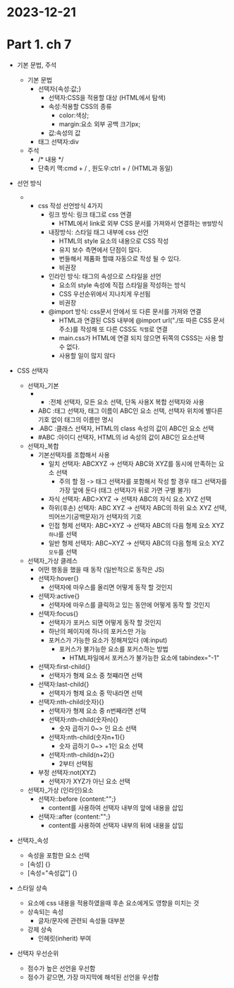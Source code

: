 # 2023-12-21
# Part 1. ch 7

- 기본 문법, 주석
  - 기본 문법
    - 선택자{속성:값;}
      - 선택자:CSS을 적용할 대상 (HTML에서 탐색)
      - 속성:적용할 CSS의 종류
        - color:색상;
        - margin:요소 외부 공백 크기px;
      - 값:속성의 값
    - 태그 선택자:div
  - 주석
    - /* 내용 */
    - 단축키 맥:cmd + / , 원도우:ctrl + / (HTML과 동일)
      
- 선언 방식
  - - css 작성 선언방식 4가지
        - 링크 방식: 링크 태그로 css 연결
          - HTML에서 link로 외부 CSS 문서를 가져와서 연결하는 `병렬`방식
        - 내장방식: 스타일 태그 내부에 css 선언
          - HTML의 style 요소의 내용으로 CSS 작성
          - 유지 보수 측면에서 단점이 많다.
          - 번들해서 제품화 할떄 자동으로 작성 될 수 있다.
          - 비권장
        - 인라인 방식: 태그의 속성으로 스타일을 선언
          - 요소의 style 속성에 직접 스타일을 작성하는 방식
          - CSS 우선순위에서 지나치게 우선됨
          - 비권장
        - @import 방식: css문서 안에서 또 다른 문서를 가져와 연결
          - HTML과 연결된 CSS 내부에 @import url("./또 따른 CSS 문서 주소)를 작성해 또 다른 CSS도 `직렬`로 연결
          - main.css가 HTML에 연결 되지 않으면 뒤쪽의 CSSS는 사용 할 수 없다.
          - 사용할 일이 많지 않다

- CSS 선택자
  - 선택자_기본
    - * :전체 선택자, 모든 요소 선택, 단독 사용X 복합 선택자와 사용
    - ABC :태그 선택자, 태그 이름이 ABC인 요소 선택, 선택자 위치에 별다른 기호 없이 태그의 이름만 명시
    - .ABC :클래스 선택자, HTML의 class 속성의 값이 ABC인 요소 선택
    - #ABC :아이디 선택자, HTML의 id 속성의 값이 ABC인 요소선택
  - 선택자_복합
    - 기본선택자를 조합해서 사용
      - 일치 선택자: ABCXYZ -> 선택자 ABC와 XYZ를 동시에 만족하는 요소 선택
        - 주의 할 점 -> 태그 선택자를 포함해서 작성 할 경우 태그 선택자를 가장 앞에 둔다 (태그 선택자가 뒤로 가면 구별 불가)
      - 자식 선택자: ABC>XYZ -> 선택자 ABC의 자식 요소 XYZ 선택
      - 하위(후손) 선택자: ABC XYZ -> 선택자 ABC의 하위 요소 XYZ 선택, 띄어쓰기(공백문자)가 선택자의 기호
      - 인접 형제 선택자: ABC+XYZ -> 선택자 ABC의 다음 형제 요소 XYZ `하나`를 선택
      - 일반 형제 선택자: ABC~XYZ -> 선택자 ABC의 다음 형제 요소 XYZ `모두`를 선택
  - 선택자_가상 클레스
    - 어떤 행동을 했을 때 동작 (일반적으로 동작은 JS)
    - 선택자:hover{}
      - 선택자에 마우스를 올리면 어떻게 동작 할 것인지
    - 선택자:active{}
      - 선택자에 마우스를 클릭하고 있는 동안에 어떻게 동작 할 것인지
    - 선택자:focus{}
      - 선택자가 포커스 되면 어떻게 동작 할 것인지
      - 하난의 페이지에 하나의 포커스만 가능
      - 포커스가 가능한 요소가 정해져있다 (예:input)
        - 포커스가 불가능한 요소를 포커스하는 방법
          - HTML파일에서 포커스가 불가능한 요소에 tabindex="-1"
    - 선택자:first-child{}
      - 선택자가 형제 요소 중 첫쨰라면 선택
    - 선택자:last-child{}
      - 선택자가 형제 요소 중 막내라면 선택
    - 선택자:nth-child(숫자){}
      - 선택자가 형제 요소 중 n번째라면 선택
      - 선택자:nth-child(숫자n){}
        - 숫자 곱하기 0~> 인 요소 선택
      - 선택자:nth-child(숫자n+1){}
        - 숫자 곱하기 0~> +1인 요소 선택
      - 선택자:nth-child(n+2){}
        - 2부터 선택됨
    - 부정 선택자:not(XYZ)
      - 선택자가 XYZ가 아닌 요소 선택
  - 선택자_가상 (인라인)요소
    - 선택자::before {content:"";}
      - content를 사용하여 선택자 내부의 앞에 내용을 삽입
    - 선택자::after {content:"";}
      - content를 사용하여 선택자 내부의 뒤에 내용을 삽입
      
- 선택자_속성
  - 속성을 포함한 요소 선택
  - [속성] {}
  - [속성="속성값"] {}

- 스타일 상속
  - 요소에 css 내용을 적용하였을때 후손 요소에게도 영향을 미치는 것
  - 상속되는 속성
    - 글자/문자에 관련되 속성들 대부분
  - 강제 상속
    - 인헤릿(inherit) 부여

- 선택자 우선순위
  - 점수가 높은 선언을 우선함
  - 점수가 같으면, 가장 마지막에 해석된 선언을 우선함